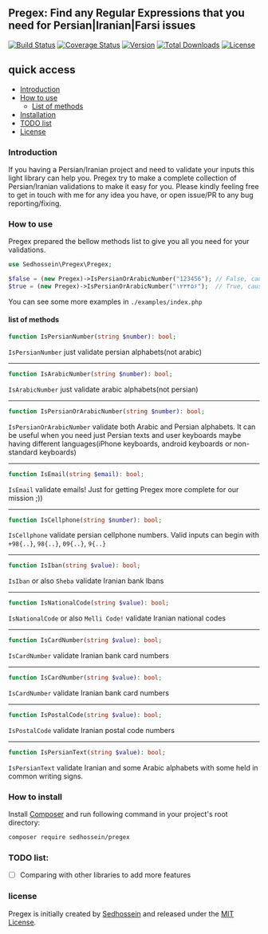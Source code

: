 ## Pregex: Find any Regular Expressions that you need for Persian|Iranian|Farsi issues
 
[![Build Status](https://travis-ci.org/sedhossein/pregex.svg?branch=master)](https://travis-ci.org/sedhossein/pregex)
[![Coverage Status](https://coveralls.io/repos/github/sedhossein/pregex/badge.svg?branch=master)](https://coveralls.io/github/sedhossein/pregex?branch=master)
[![Version](https://poser.pugx.org/sedhossein/pregex/version)](//packagist.org/packages/sedhossein/pregex)
[![Total Downloads](https://poser.pugx.org/sedhossein/pregex/downloads)](//packagist.org/packages/sedhossein/pregex)
[![License](https://poser.pugx.org/sedhossein/pregex/license)](//packagist.org/packages/sedhossein/pregex)


## quick access
- [Introduction](#Introduction)
- [How to use](#how-to-use)
    -  [List of methods](#list-of-methods)
- [Installation](#how-to-install)
- [TODO list](#todo-list)
- [License](#license)

### Introduction
If you having a Persian/Iranian project and need to validate your inputs this light library can help you. 
Pregex try to make a complete collection of Persian/Iranian validations to make it easy for you. 
Please kindly feeling free to get in touch with me for any idea you have, or open issue/PR to any bug reporting/fixing.

### How to use
Pregex prepared the bellow methods list to give you all you need for your validations.

```php
use Sedhossein\Pregex\Pregex;

$false = (new Pregex)->IsPersianOrArabicNumber("123456"); // False, cause `123456` are english numbers
$true = (new Pregex)->IsPersianOrArabicNumber("۱۲۳۴۵۶");  // True, cause `123456` are persian numbers
```
You can see some more examples in `./examples/index.php`


#### list of methods
```php
function IsPersianNumber(string $number): bool;
```
`IsPersianNumber` just validate persian alphabets(not arabic)

---
```php
function IsArabicNumber(string $number): bool;
```
`IsArabicNumber` just validate arabic alphabets(not persian)

---
```php
function IsPersianOrArabicNumber(string $number): bool;
```
`IsPersianOrArabicNumber` validate both Arabic and Persian alphabets. It can be useful when you need just Persian texts
 and user keyboards maybe having different languages(iPhone keyboards, android keyboards or non-standard keyboards)

---
```php
function IsEmail(string $email): bool;
```
`IsEmail` validate emails! Just for getting Pregex more complete for our mission ;))

---
```php
function IsCellphone(string $number): bool;
```
`IsCellphone` validate persian cellphone numbers. Valid inputs can begin with `+98{..}`, `98{..}`, `09{..}`, `9{..}`

---
```php
function IsIban(string $value): bool;
```
`IsIban` or also `Sheba` validate Iranian bank Ibans

---
```php
function IsNationalCode(string $value): bool;
```
`IsNationalCode` or also `Melli Code!` validate Iranian national codes

---
```php
function IsCardNumber(string $value): bool;
```
`IsCardNumber` validate Iranian bank card numbers

---
```php
function IsCardNumber(string $value): bool;
```
`IsCardNumber` validate Iranian bank card numbers

---
```php
function IsPostalCode(string $value): bool;
```
`IsPostalCode` validate Iranian postal code numbers

---
```php
function IsPersianText(string $value): bool;
```
`IsPersianText` validate Iranian and some Arabic alphabets with some held in common writing signs.

### How to install
Install [Composer](https://getcomposer.org) and run following command in your project's root directory:

```bash
composer require sedhossein/pregex
```


### TODO list: 
- [ ] Comparing with other libraries to add more features

### license
Pregex is initially created by [Sedhossein](https://sedhossein.dev) and released under the [MIT License](http://opensource.org/licenses/mit-license.php).

